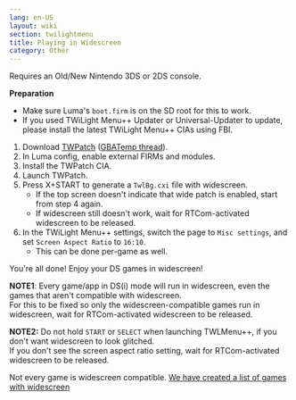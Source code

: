```yaml
---
lang: en-US
layout: wiki
section: twilightmenu
title: Playing in Widescreen
category: Other
---
```


Requires an Old/New Nintendo 3DS or 2DS console.

**Preparation**
* Make sure Luma's `boot.firm` is on the SD root for this to work.
* If you used TWiLight Menu++ Updater or Universal-Updater to update, please install the latest TWiLight Menu++ CIAs using FBI.

1. Download [TWPatch](https://puu.sh/G8sEO/87b4c649e3.cia) ([GBATemp thread](https://gbatemp.net/threads/twpatcher-ds-i-mode-screen-filters-and-patches.542694/)).
1. In Luma config, enable external FIRMs and modules.
1. Install the TWPatch CIA.
1. Launch TWPatch.
1. Press X+START to generate a `TwlBg.cxi` file with widescreen.
   - If the top screen doesn't indicate that wide patch is enabled, start from step 4 again.
   - If widescreen still doesn't work, wait for RTCom-activated widescreen to be released.
1. In the TWiLight Menu++ settings, switch the page to `Misc settings`, and set `Screen Aspect Ratio` to `16:10`.
   - This can be done per-game as well.

You're all done! Enjoy your DS games in widescreen!    

**NOTE1**: Every game/app in DS(i) mode will run in widescreen, even the games that aren't compatible with widescreen.     
For this to be fixed so only the widescreen-compatible games run in widescreen, wait for RTCom-activated widescreen to be released.

**NOTE2:**
Do not hold `START` or `SELECT` when launching TWLMenu++, if you don't want widescreen to look glitched.     
If you don't see the screen aspect ratio setting, wait for RTCom-activated widescreen to be released.

Not every game is widescreen compatible. [We have created a list of games with widescreen](https://github.com/DS-Homebrew/TWiLightMenu/blob/master/7zfile/3DS%20-%20CFW%20users/Games%20supported%20with%20widescreen.txt)
